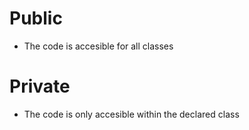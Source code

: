 # Public

- The code is accesible for all classes

# Private 

- The code is only accesible within the declared class